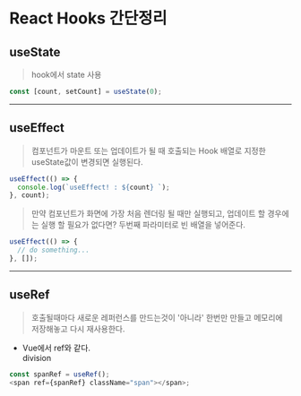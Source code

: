 # React Hooks 간단정리

## useState

> hook에서 state 사용

```js
const [count, setCount] = useState(0);
```

---

## useEffect

> 컴포넌트가 마운트 또는 업데이트가 될 때 호출되는 Hook 배열로 지정한 useState값이 변경되면 실행된다.

```js
useEffect(() => {
  console.log(`useEffect! : ${count} `);
}, count);
```

> 만약 컴포넌트가 화면에 가장 처음 렌더링 될 때만 실행되고, 업데이트 할 경우에는 실행 할 필요가 없다면? 두번째 파라미터로 빈 배열을 넣어준다.

```js
useEffect(() => {
  // do something...
}, []);
```

---

## useRef

> 호출될때마다 새로운 레퍼런스를 만드는것이 '아니라' 한번만 만들고 메모리에 저장해놓고 다시 재사용한다.

- Vue에서 ref와 같다. <div ref="myDiv">division</div>

```js
const spanRef = useRef();
<span ref={spanRef} className="span"></span>;
```
